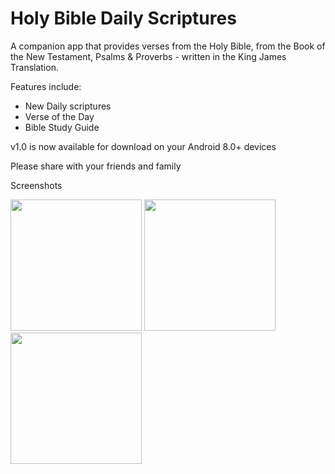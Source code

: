 # 
# Holy Bible Daily Scriptures

A companion app that provides verses from the Holy Bible, from the Book of the New Testament, Psalms & Proverbs - written in the King James Translation.

Features include:

- New Daily scriptures
- Verse of the Day
- Bible Study Guide


v1.0 is now available for download on your Android 8.0+ devices 

Please share with your friends and family

Screenshots

<p>
  <img src="https://user-images.githubusercontent.com/63581689/89397725-1d545e00-d708-11ea-841c-caf6394777fc.png" width="210">
  <img src="https://user-images.githubusercontent.com/63581689/89397778-2ba27a00-d708-11ea-86e0-22ffd3350a50.png" width="210">
  <img src="https://user-images.githubusercontent.com/63581689/89397805-35c47880-d708-11ea-9ca4-dbd689ed6576.png" width="210">
</p>
